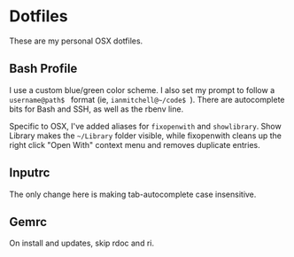 # Dotfiles

These are my personal OSX dotfiles.

## Bash Profile

I use a custom blue/green color scheme. I also set my prompt to follow a `username@path$ ` format (ie, `ianmitchell@~/code$ `). There are autocomplete bits for Bash and SSH, as well as the rbenv line.

Specific to OSX, I've added aliases for `fixopenwith` and `showlibrary`. Show Library makes the `~/Library` folder visible, while fixopenwith cleans up the right click "Open With" context menu and removes duplicate entries.

## Inputrc

The only change here is making tab-autocomplete case insensitive.

## Gemrc

On install and updates, skip rdoc and ri.
